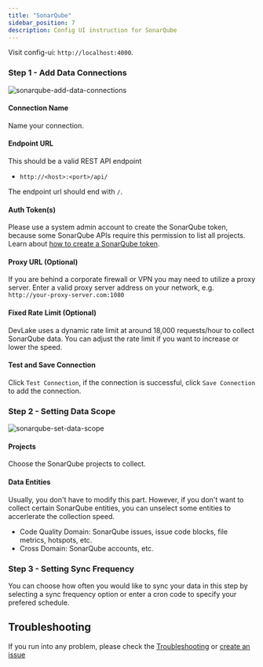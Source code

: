 ```yaml
---
title: "SonarQube"
sidebar_position: 7
description: Config UI instruction for SonarQube
---
```


Visit config-ui: `http://localhost:4000`.

### Step 1 - Add Data Connections

![sonarqube-add-data-connections](/img/ConfigUI/sonarqube-add-data-connections.png)

#### Connection Name

Name your connection.

#### Endpoint URL

This should be a valid REST API endpoint

- `http://<host>:<port>/api/`

The endpoint url should end with `/`.

#### Auth Token(s)

Please use a system admin account to create the SonarQube token, because some SonarQube APIs require this permission to list all projects. Learn about [how to create a SonarQube token](https://sonarqube.inria.fr/sonarqube/documentation/user-guide/user-token/).

#### Proxy URL (Optional)

If you are behind a corporate firewall or VPN you may need to utilize a proxy server. Enter a valid proxy server address on your network, e.g. `http://your-proxy-server.com:1080`

#### Fixed Rate Limit (Optional)

DevLake uses a dynamic rate limit at around 18,000 requests/hour to collect SonarQube data. You can adjust the rate limit if you want to increase or lower the speed.

#### Test and Save Connection

Click `Test Connection`, if the connection is successful, click `Save Connection` to add the connection.

### Step 2 - Setting Data Scope

![sonarqube-set-data-scope](/img/ConfigUI/sonarqube-set-data-scope.png)

#### Projects

Choose the SonarQube projects to collect.

#### Data Entities

Usually, you don't have to modify this part. However, if you don't want to collect certain SonarQube entities, you can unselect some entities to accerlerate the collection speed.

- Code Quality Domain: SonarQube issues, issue code blocks, file metrics, hotspots, etc.
- Cross Domain: SonarQube accounts, etc.

### Step 3 - Setting Sync Frequency

You can choose how often you would like to sync your data in this step by selecting a sync frequency option or enter a cron code to specify your prefered schedule.

## Troubleshooting

If you run into any problem, please check the [Troubleshooting](/Troubleshooting/Configuration.md) or [create an issue](https://github.com/apache/incubator-devlake/issues)
